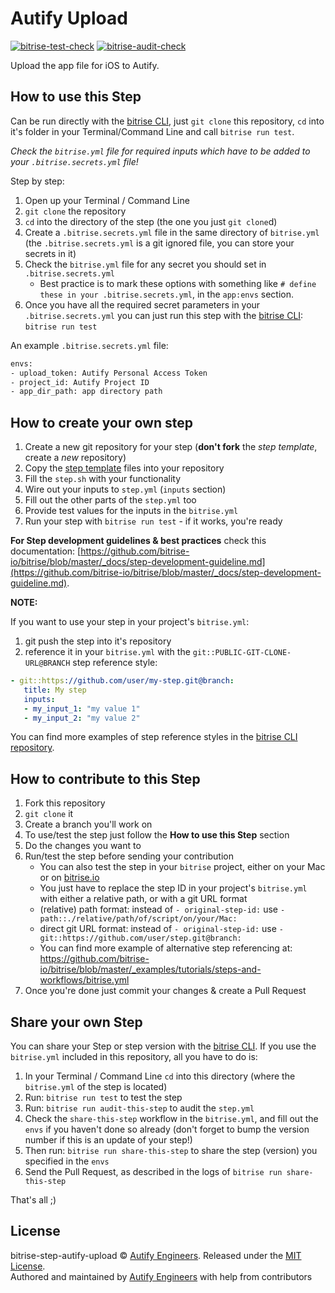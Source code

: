 [bitrise-test-check badge]: https://github.com/autifyhq/bitrise-step-autify-upload/actions/workflows/bitrise-test-step.yml/badge.svg
[bitrise-test-check url]:   https://github.com/autifyhq/bitrise-step-autify-upload/actions/workflows/bitrise-test-step.yml

[bitrise-audit-check badge]: https://github.com/autifyhq/bitrise-step-autify-upload/actions/workflows/bitrise-audit-step.yml/badge.svg
[bitrise-audit-check url]:   https://github.com/autifyhq/bitrise-step-autify-upload/actions/workflows/bitrise-audit-step.yml

# Autify Upload

[![bitrise-test-check][bitrise-test-check badge]][bitrise-test-check url] [![bitrise-audit-check][bitrise-audit-check badge]][bitrise-audit-check url]

Upload the app file for iOS to Autify.

## How to use this Step

Can be run directly with the [bitrise CLI](https://github.com/bitrise-io/bitrise),
just `git clone` this repository, `cd` into it's folder in your Terminal/Command Line
and call `bitrise run test`.

*Check the `bitrise.yml` file for required inputs which have to be
added to your `.bitrise.secrets.yml` file!*

Step by step:

1. Open up your Terminal / Command Line
1. `git clone` the repository
1. `cd` into the directory of the step (the one you just `git clone`d)
1. Create a `.bitrise.secrets.yml` file in the same directory of `bitrise.yml`
   (the `.bitrise.secrets.yml` is a git ignored file, you can store your secrets in it)
1. Check the `bitrise.yml` file for any secret you should set in `.bitrise.secrets.yml`
    * Best practice is to mark these options with something like `# define these in your .bitrise.secrets.yml`, in the `app:envs` section.
1. Once you have all the required secret parameters in your `.bitrise.secrets.yml` you can just run this step with the [bitrise CLI](https://github.com/bitrise-io/bitrise): `bitrise run test`

An example `.bitrise.secrets.yml` file:

```bash
envs:
- upload_token: Autify Personal Access Token
- project_id: Autify Project ID
- app_dir_path: app directory path
```

## How to create your own step

1. Create a new git repository for your step (**don't fork** the *step template*, create a *new* repository)
1. Copy the [step template](https://github.com/bitrise-steplib/step-template) files into your repository
1. Fill the `step.sh` with your functionality
1. Wire out your inputs to `step.yml` (`inputs` section)
1. Fill out the other parts of the `step.yml` too
1. Provide test values for the inputs in the `bitrise.yml`
1. Run your step with `bitrise run test` - if it works, you're ready

__For Step development guidelines & best practices__ check this documentation: [https://github.com/bitrise-io/bitrise/blob/master/_docs/step-development-guideline.md](https://github.com/bitrise-io/bitrise/blob/master/_docs/step-development-guideline.md).

**NOTE:**

If you want to use your step in your project's `bitrise.yml`:

1. git push the step into it's repository
1. reference it in your `bitrise.yml` with the `git::PUBLIC-GIT-CLONE-URL@BRANCH` step reference style:

```yaml
- git::https://github.com/user/my-step.git@branch:
   title: My step
   inputs:
   - my_input_1: "my value 1"
   - my_input_2: "my value 2"
```

You can find more examples of step reference styles
in the [bitrise CLI repository](https://github.com/bitrise-io/bitrise/blob/master/_examples/tutorials/steps-and-workflows/bitrise.yml#L65).

## How to contribute to this Step

1. Fork this repository
1. `git clone` it
1. Create a branch you'll work on
1. To use/test the step just follow the **How to use this Step** section
1. Do the changes you want to
1. Run/test the step before sending your contribution
    * You can also test the step in your `bitrise` project, either on your Mac or on [bitrise.io](https://www.bitrise.io)
    * You just have to replace the step ID in your project's `bitrise.yml` with either a relative path, or with a git URL format
    * (relative) path format: instead of `- original-step-id:` use `- path::./relative/path/of/script/on/your/Mac:`
    * direct git URL format: instead of `- original-step-id:` use `- git::https://github.com/user/step.git@branch:`
    * You can find more example of alternative step referencing at: https://github.com/bitrise-io/bitrise/blob/master/_examples/tutorials/steps-and-workflows/bitrise.yml
1. Once you're done just commit your changes & create a Pull Request

## Share your own Step

You can share your Step or step version with the [bitrise CLI](https://github.com/bitrise-io/bitrise). If you use the `bitrise.yml` included in this repository, all you have to do is:

1. In your Terminal / Command Line `cd` into this directory (where the `bitrise.yml` of the step is located)
1. Run: `bitrise run test` to test the step
1. Run: `bitrise run audit-this-step` to audit the `step.yml`
1. Check the `share-this-step` workflow in the `bitrise.yml`, and fill out the
   `envs` if you haven't done so already (don't forget to bump the version number if this is an update
   of your step!)
1. Then run: `bitrise run share-this-step` to share the step (version) you specified in the `envs`
1. Send the Pull Request, as described in the logs of `bitrise run share-this-step`

That's all ;)

## License

bitrise-step-autify-upload © [Autify Engineers](https://github.com/autifyhq). Released under the [MIT License](LICENSE).<br/>
Authored and maintained by [Autify Engineers](https://github.com/autifyhq) with help from contributors
